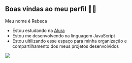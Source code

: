 ## Boas vindas ao meu perfil 💙🖤

Meu nome é Rebeca

- Estou estudando na [Alura](https://www.alura.com.br)
- Estou me desenvolvendo na linguagem JavaScript
- Estou ultilizando esse espaço para minha organização e compartilhamento dos meus projetos desenvolvidos

![](https://media1.tenor.com/m/JpSXgIijp_gAAAAd/bal-dog.gif)
